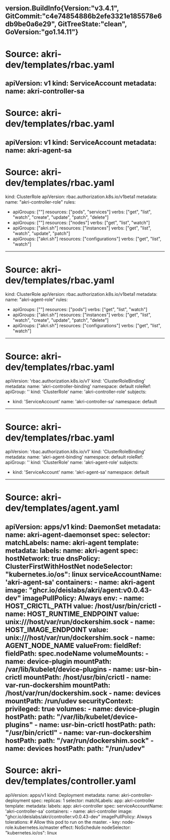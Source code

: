 version.BuildInfo{Version:"v3.4.1", GitCommit:"c4e74854886b2efe3321e185578e6db9be0a6e29", GitTreeState:"clean", GoVersion:"go1.14.11"}
---
# Source: akri-dev/templates/rbac.yaml
apiVersion: v1
kind: ServiceAccount
metadata:
  name: akri-controller-sa
---
# Source: akri-dev/templates/rbac.yaml
apiVersion: v1
kind: ServiceAccount
metadata:
  name: akri-agent-sa
---
# Source: akri-dev/templates/rbac.yaml
kind: ClusterRole
apiVersion: rbac.authorization.k8s.io/v1beta1
metadata:
  name: "akri-controller-role"
rules:
- apiGroups: [""]
  resources: ["pods", "services"]
  verbs: ["get", "list", "watch", "create", "update", "patch", "delete"]
- apiGroups: [""]
  resources: ["nodes"]
  verbs: ["get", "list", "watch"]
- apiGroups: ["akri.sh"]
  resources: ["instances"]
  verbs: ["get", "list", "watch", "update", "patch"]
- apiGroups: ["akri.sh"]
  resources: ["configurations"]
  verbs: ["get", "list", "watch"]
---
# Source: akri-dev/templates/rbac.yaml
kind: ClusterRole
apiVersion: rbac.authorization.k8s.io/v1beta1
metadata:
  name: "akri-agent-role"
rules:
- apiGroups: [""]
  resources: ["pods"]
  verbs: ["get", "list", "watch"]
- apiGroups: ["akri.sh"]
  resources: ["instances"]
  verbs: ["get", "list", "watch", "create", "update", "patch", "delete"]
- apiGroups: ["akri.sh"]
  resources: ["configurations"]
  verbs: ["get", "list", "watch"]
---
# Source: akri-dev/templates/rbac.yaml
apiVersion: 'rbac.authorization.k8s.io/v1'
kind: 'ClusterRoleBinding'
metadata:
  name: 'akri-controller-binding'
  namespace: default
roleRef:
  apiGroup: ''
  kind: 'ClusterRole'
  name: 'akri-controller-role'
subjects:
  - kind: 'ServiceAccount'
    name: 'akri-controller-sa'
    namespace: default
---
# Source: akri-dev/templates/rbac.yaml
apiVersion: 'rbac.authorization.k8s.io/v1'
kind: 'ClusterRoleBinding'
metadata:
  name: 'akri-agent-binding'
  namespace: default
roleRef:
  apiGroup: ''
  kind: 'ClusterRole'
  name: 'akri-agent-role'
subjects:
  - kind: 'ServiceAccount'
    name: 'akri-agent-sa'
    namespace: default
---
# Source: akri-dev/templates/agent.yaml
apiVersion: apps/v1
kind: DaemonSet
metadata:
  name: akri-agent-daemonset
spec:
  selector:
    matchLabels:
      name: akri-agent
  template:
    metadata:
      labels:
        name: akri-agent
    spec:
      hostNetwork: true
      dnsPolicy: ClusterFirstWithHostNet
      nodeSelector:
        "kubernetes.io/os": linux
      serviceAccountName: 'akri-agent-sa'
      containers:
      - name: akri-agent
        image: "ghcr.io/deislabs/akri/agent:v0.0.43-dev"
        imagePullPolicy: Always
        env:
          - name: HOST_CRICTL_PATH
            value: /host/usr/bin/crictl
          - name: HOST_RUNTIME_ENDPOINT
            value: unix:///host/var/run/dockershim.sock
          - name: HOST_IMAGE_ENDPOINT
            value: unix:///host/var/run/dockershim.sock
          - name: AGENT_NODE_NAME
            valueFrom:
              fieldRef:
                fieldPath: spec.nodeName
        volumeMounts:
          - name: device-plugin
            mountPath: /var/lib/kubelet/device-plugins
          - name: usr-bin-crictl
            mountPath: /host/usr/bin/crictl
          - name: var-run-dockershim
            mountPath: /host/var/run/dockershim.sock
          - name: devices
            mountPath: /run/udev
        securityContext:
          privileged: true
      volumes:
      - name: device-plugin
        hostPath:
          path: "/var/lib/kubelet/device-plugins"
      - name: usr-bin-crictl
        hostPath:
          path: "/usr/bin/crictl"
      - name: var-run-dockershim
        hostPath:
          path: "/var/run/dockershim.sock"
      - name: devices
        hostPath:
          path: "/run/udev"
---
# Source: akri-dev/templates/controller.yaml
apiVersion: apps/v1
kind: Deployment
metadata:
  name: akri-controller-deployment
spec:
  replicas: 1
  selector:
    matchLabels:
      app: akri-controller
  template:
    metadata:
      labels:
        app: akri-controller
    spec:
      serviceAccountName: 'akri-controller-sa'
      containers:
      - name: akri-controller
        image: "ghcr.io/deislabs/akri/controller:v0.0.43-dev"
        imagePullPolicy: Always
      tolerations:
        # Allow this pod to run on the master.
        - key: node-role.kubernetes.io/master
          effect: NoSchedule
      nodeSelector:
        "kubernetes.io/os": linux
